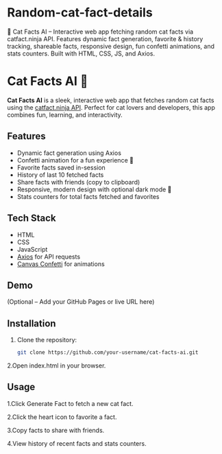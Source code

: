 # Random-cat-fact-details
🚀 Cat Facts AI – Interactive web app fetching random cat facts via catfact.ninja API. Features dynamic fact generation, favorite &amp; history tracking, shareable facts, responsive design, fun confetti animations, and stats counters. Built with HTML, CSS, JS, and Axios.
# Cat Facts AI 🚀

**Cat Facts AI** is a sleek, interactive web app that fetches random cat facts using the [catfact.ninja API](https://catfact.ninja/). Perfect for cat lovers and developers, this app combines fun, learning, and interactivity.

## Features
- Dynamic fact generation using Axios  
- Confetti animation for a fun experience 🎉  
- Favorite facts saved in-session  
- History of last 10 fetched facts  
- Share facts with friends (copy to clipboard)  
- Responsive, modern design with optional dark mode 🌙  
- Stats counters for total facts fetched and favorites  

## Tech Stack
- HTML  
- CSS  
- JavaScript  
- [Axios](https://axios-http.com/) for API requests  
- [Canvas Confetti](https://www.npmjs.com/package/canvas-confetti) for animations  

## Demo
(Optional – Add your GitHub Pages or live URL here)

## Installation
1. Clone the repository:  
   ```bash
   git clone https://github.com/your-username/cat-facts-ai.git
2.Open index.html in your browser.

## Usage

1.Click Generate Fact to fetch a new cat fact.

2.Click the heart icon to favorite a fact.

3.Copy facts to share with friends.

4.View history of recent facts and stats counters.
